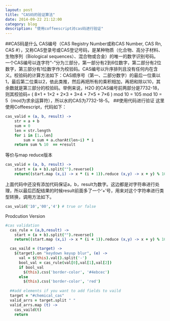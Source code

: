 ```yaml
---
layout: post
title: "CAS码的验证算法"
date: 2014-09-22 21:12:00
category: blog
description: "使用coffeescript对cas码进行验证"
---
```

##CAS码是什么
CAS编号（CAS Registry Number或称CAS Number, CAS Rn, CAS #），又称CAS登录号或CAS登记号码，是某种物质（化合物、高分子材料、生物序列（Biological sequences）、混合物或合金）的唯一的数字识别号码。    
一个CAS编号以连字符“-”分为三部分，第一部分有2到6位数字，第二部分有2位数字，第三部分有1位数字作为校验码。CAS编号以升序排列且没有任何内在含义。校验码的计算方法如下：CAS顺序号（第一、二部分数字）的最后一位乘以1，最后第二位乘以2，依此类推，然后再把所有的乘积相加，再把和除以10，其余数就是第三部分的校验码。举例来说，H2O 的CAS编号前两部分是7732-18，则其校验码= ( 8×1 + 1×2 + 2×3 + 3×4 + 7×5 + 7×6 ) mod 10 = 105 mod 10 = 5（mod为求余运算符），所以水的CAS为7732-18-5。
##使用代码进行验证
这里使用Coffeescript，代码如下：

``` coffeescript
cas_valid = (a, b, result) ->
	str = a + b
	sum = 0
	len = str.length
	for i in [1..len]
		sum = sum + a.charAt(len-i) * i
	return sum % 10  == +result
```
等价与map reduce版本

```coffeescript
cas_valid = (a, b, result) ->
	start = (a + b).split("").reverse()
	return((start.map (x,i) -> x * (i + 1)).reduce (x,y) -> x + y) % 10 is +result
```

上面代码中还没有添加代码保证a，b，result为数字。这边都是对字符串进行处理，所以最后匹配结果的时候result前面多了一个‘+’号，用来对这个字符串进行类型转换，调用方法如下。

``` coffeescript
cas_valid('10','00','4') # true or false
```

Prodcution Version

```coffeescript
#cas validation
  cas_rule = (a,b,result) ->
    start = (a + b).split("").reverse()
    return((start.map (x,i) -> x * (i + 1)).reduce (x,y) -> x + y) % 10 is +result

  cas_vaild = (target) ->
    $(target).on "keydown keyup blur", (e) ->
      val = $(this).val().split('-')
      bool_val = cas_rule(val[0],val[1],val[2])
      if bool_val
        $(this).css('border-color', '#4ebcec')       
      else
        $(this).css('border-color', 'red')
        
  ##add elements if you want to add fields to vaild
  target = "#chemical_cas" 
  valid_arrs = target.split " "
  valid_arrs.map (t) ->    
    cas_vaild(t)
    return
```